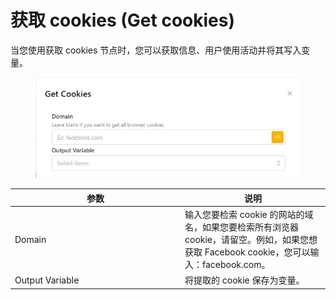 # 获取 cookies (Get cookies)

当您使用获取 cookies 节点时，您可以获取信息、用户使用活动并将其写入变量。

<figure><img src="../../.gitbook/assets/image (22) (1).png" alt=""><figcaption></figcaption></figure>

<table><thead><tr><th width="258">参数</th><th>说明</th></tr></thead><tbody><tr><td>Domain</td><td>输入您要检索 cookie 的网站的域名，如果您要检索所有浏览器 cookie，请留空。例如，如果您想获取 Facebook cookie，您可以输入：facebook.com。</td></tr><tr><td>Output Variable</td><td>将提取的 cookie 保存为变量。</td></tr></tbody></table>
